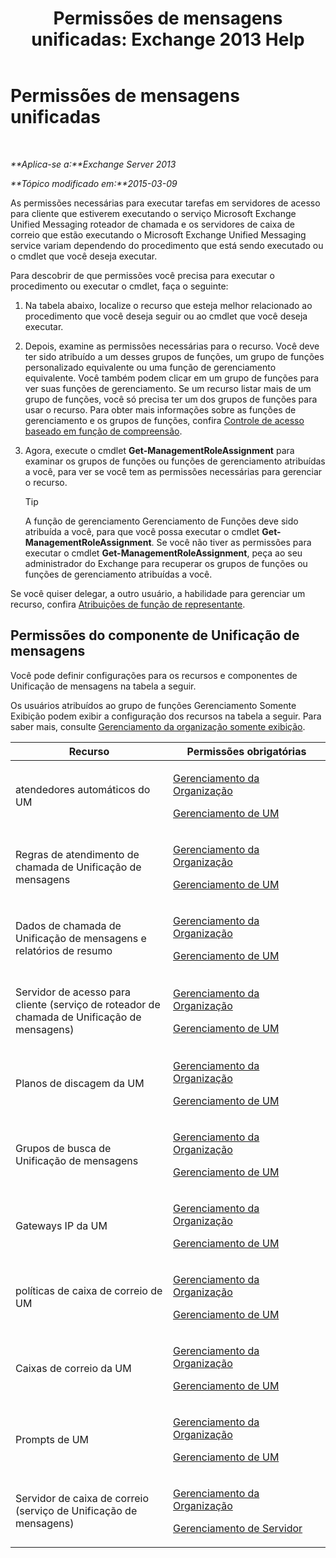 ﻿---
title: 'Permissões de mensagens unificadas: Exchange 2013 Help'
TOCTitle: Permissões de mensagens unificadas
ms:assetid: d326c3bc-8f33-434a-bf02-a83cc26a5498
ms:mtpsurl: https://technet.microsoft.com/pt-br/library/Dd638193(v=EXCHG.150)
ms:contentKeyID: 50486728
ms.date: 05/22/2018
mtps_version: v=EXCHG.150
ms.translationtype: MT
---

# Permissões de mensagens unificadas

 

_**Aplica-se a:**Exchange Server 2013_

_**Tópico modificado em:**2015-03-09_

As permissões necessárias para executar tarefas em servidores de acesso para cliente que estiverem executando o serviço Microsoft Exchange Unified Messaging roteador de chamada e os servidores de caixa de correio que estão executando o Microsoft Exchange Unified Messaging service variam dependendo do procedimento que está sendo executado ou o cmdlet que você deseja executar.

Para descobrir de que permissões você precisa para executar o procedimento ou executar o cmdlet, faça o seguinte:

1.  Na tabela abaixo, localize o recurso que esteja melhor relacionado ao procedimento que você deseja seguir ou ao cmdlet que você deseja executar.

2.  Depois, examine as permissões necessárias para o recurso. Você deve ter sido atribuído a um desses grupos de funções, um grupo de funções personalizado equivalente ou uma função de gerenciamento equivalente. Você também podem clicar em um grupo de funções para ver suas funções de gerenciamento. Se um recurso listar mais de um grupo de funções, você só precisa ter um dos grupos de funções para usar o recurso. Para obter mais informações sobre as funções de gerenciamento e os grupos de funções, confira [Controle de acesso baseado em função de compreensão](understanding-role-based-access-control-exchange-2013-help.md).

3.  Agora, execute o cmdlet **Get-ManagementRoleAssignment** para examinar os grupos de funções ou funções de gerenciamento atribuídas a você, para ver se você tem as permissões necessárias para gerenciar o recurso.
    

    > [!TIP]
    > A função de gerenciamento Gerenciamento de Funções deve sido atribuída a você, para que você possa executar o cmdlet <STRONG>Get-ManagementRoleAssignment</STRONG>. Se você não tiver as permissões para executar o cmdlet <STRONG>Get-ManagementRoleAssignment</STRONG>, peça ao seu administrador do Exchange para recuperar os grupos de funções ou funções de gerenciamento atribuídas a você.



Se você quiser delegar, a outro usuário, a habilidade para gerenciar um recurso, confira [Atribuições de função de representante](delegate-role-assignments-exchange-2013-help.md).

## Permissões do componente de Unificação de mensagens

Você pode definir configurações para os recursos e componentes de Unificação de mensagens na tabela a seguir.

Os usuários atribuídos ao grupo de funções Gerenciamento Somente Exibição podem exibir a configuração dos recursos na tabela a seguir. Para saber mais, consulte [Gerenciamento da organização somente exibição](view-only-organization-management-exchange-2013-help.md).


<table>
<colgroup>
<col style="width: 50%" />
<col style="width: 50%" />
</colgroup>
<thead>
<tr class="header">
<th>Recurso</th>
<th>Permissões obrigatórias</th>
</tr>
</thead>
<tbody>
<tr class="odd">
<td><p>atendedores automáticos do UM</p></td>
<td><p><a href="organization-management-exchange-2013-help.md">Gerenciamento da Organização</a></p>
<p><a href="um-management-exchange-2013-help.md">Gerenciamento de UM</a></p></td>
</tr>
<tr class="even">
<td><p>Regras de atendimento de chamada de Unificação de mensagens</p></td>
<td><p><a href="organization-management-exchange-2013-help.md">Gerenciamento da Organização</a></p>
<p><a href="um-management-exchange-2013-help.md">Gerenciamento de UM</a></p></td>
</tr>
<tr class="odd">
<td><p>Dados de chamada de Unificação de mensagens e relatórios de resumo</p></td>
<td><p><a href="organization-management-exchange-2013-help.md">Gerenciamento da Organização</a></p>
<p><a href="um-management-exchange-2013-help.md">Gerenciamento de UM</a></p></td>
</tr>
<tr class="even">
<td><p>Servidor de acesso para cliente (serviço de roteador de chamada de Unificação de mensagens)</p></td>
<td><p><a href="organization-management-exchange-2013-help.md">Gerenciamento da Organização</a></p>
<p><a href="um-management-exchange-2013-help.md">Gerenciamento de UM</a></p></td>
</tr>
<tr class="odd">
<td><p>Planos de discagem da UM</p></td>
<td><p><a href="organization-management-exchange-2013-help.md">Gerenciamento da Organização</a></p>
<p><a href="um-management-exchange-2013-help.md">Gerenciamento de UM</a></p></td>
</tr>
<tr class="even">
<td><p>Grupos de busca de Unificação de mensagens</p></td>
<td><p><a href="organization-management-exchange-2013-help.md">Gerenciamento da Organização</a></p>
<p><a href="um-management-exchange-2013-help.md">Gerenciamento de UM</a></p></td>
</tr>
<tr class="odd">
<td><p>Gateways IP da UM</p></td>
<td><p><a href="organization-management-exchange-2013-help.md">Gerenciamento da Organização</a></p>
<p><a href="um-management-exchange-2013-help.md">Gerenciamento de UM</a></p></td>
</tr>
<tr class="even">
<td><p>políticas de caixa de correio de UM</p></td>
<td><p><a href="organization-management-exchange-2013-help.md">Gerenciamento da Organização</a></p>
<p><a href="um-management-exchange-2013-help.md">Gerenciamento de UM</a></p></td>
</tr>
<tr class="odd">
<td><p>Caixas de correio da UM</p></td>
<td><p><a href="organization-management-exchange-2013-help.md">Gerenciamento da Organização</a></p>
<p><a href="um-management-exchange-2013-help.md">Gerenciamento de UM</a></p></td>
</tr>
<tr class="even">
<td><p>Prompts de UM</p></td>
<td><p><a href="organization-management-exchange-2013-help.md">Gerenciamento da Organização</a></p>
<p><a href="um-management-exchange-2013-help.md">Gerenciamento de UM</a></p></td>
</tr>
<tr class="odd">
<td><p>Servidor de caixa de correio (serviço de Unificação de mensagens)</p></td>
<td><p><a href="organization-management-exchange-2013-help.md">Gerenciamento da Organização</a></p>
<p><a href="server-management-exchange-2013-help.md">Gerenciamento de Servidor</a></p></td>
</tr>
</tbody>
</table>

